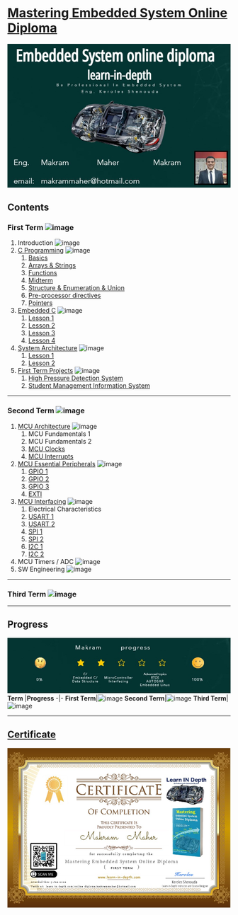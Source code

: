 # [Mastering Embedded System Online Diploma](https://www.learn-in-depth.com)

[<img src="/99_Images/Learn_in_depth.jpg" >](https://www.learn-in-depth.com/online-diploma/makrammaher@hotmail.com)

## **Contents**
### **First Term** ![image](https://progress-bar.dev/100/?title=Done)
1. Introduction ![image](https://progress-bar.dev/100/?title=Done)
2.  [C Programming](01_C_Programming) ![image](https://progress-bar.dev/100/?title=Done)
    1. [Basics](01_C_Programming/01_C_Basic)
    2. [Arrays & Strings](01_C_Programming/02_C_Array_Strings)
    3. [Functions](01_C_Programming/03_C_Functions)
    4. [Midterm](01_C_Programming/04_C_MidTerm)
    5. [Structure & Enumeration & Union](01_C_Programming/05_C_Struct_Enum_Union)
    6. [Pre-processor directives](01_C_Programming/06_C_Preprocessor_Directive)
    7. [Pointers](01_C_Programming/07_C_Pointers)
3. [Embedded C](02_Embedded_C) ![image](https://progress-bar.dev/100/?title=Done)
    1. [Lesson 1](02_Embedded_C/01_Lesson_1)
    2. [Lesson 2](02_Embedded_C/02_Lesson_2)
    3. [Lesson 3](02_Embedded_C/03_Lesson_3)
    4. [Lesson 4](02_Embedded_C/04_Lesson_4)
4. [System Architecture](03_Data_Structures) ![image](https://progress-bar.dev/100/?title=Done)
    1. [Lesson 1](03_Data_Structures/01_Lesson_01)
    2. [Lesson 2](03_Data_Structures/02_Lesson_02)
5. [First Term Projects](04_First_Term_Projects) ![image](https://progress-bar.dev/100/?title=Done)
    1. [High Pressure Detection System](04_First_Term_Projects/01_High_Pressure_Detection)
    2. [Student Management Information System](04_First_Term_Projects/02_Student_Database)

---
### **Second Term** ![image](https://progress-bar.dev/80/?title=In_Progress&color=daa520)
1. [MCU Architecture](05_MCU_Architecture) ![image](https://progress-bar.dev/100/?title=Done)
    1. MCU Fundamentals 1
    2. MCU Fundamentals 2
    3. [MCU Clocks](05_MCU_Architecture/03_MCU_Clocks)
    4. [MCU Interrupts](05_MCU_Architecture/04_MCU_Interrupts)
2. [MCU Essential Peripherals](06_MCU_Essential_Peripherals) ![image](https://progress-bar.dev/100/?title=Done)
    1. [GPIO 1](06_MCU_Essential_Peripherals/01_GPIO_01)
    2. [GPIO 2](06_MCU_Essential_Peripherals/02_GPIO_02)
    3. [GPIO 3](06_MCU_Essential_Peripherals/03_GPIO_03)
    4. [EXTI](06_MCU_Essential_Peripherals/04_EXTI)
3. [MCU Interfacing](07_MCU_Interfacing) ![image](https://progress-bar.dev/100/?title=Done)
   1. Electrical Characteristics
   2. [USART 1](07_MCU_Interfacing/02_UART_01)
   3. [USART 2](07_MCU_Interfacing/03_UART_02)
   4. [SPI 1](07_MCU_Interfacing/04_SPI_01)
   5. [SPI 2](07_MCU_Interfacing/05_SPI_02)
   6. [I2C 1](07_MCU_Interfacing/06_I2C_01)
   7. [I2C 2](07_MCU_Interfacing/07_I2C_02)
4. MCU Timers / ADC ![image](https://progress-bar.dev/10/?title=In_Progress&color=daa520)
5. SW Engineering ![image](https://progress-bar.dev/0/?title=To-do&color=ff0000)
---
### **Third Term** ![image](https://progress-bar.dev/0/?title=To-do&color=ff0000)

---
## **Progress**
[<img src="/99_Images/Progress.jpg" >](https://www.learn-in-depth.com/online-diploma/makrammaher@hotmail.com)
**Term** |**Progress**
-|-
**First Term**|![image](https://progress-bar.dev/100/?title=Done)
**Second Term**|![image](https://progress-bar.dev/80/?title=In_Progress&color=daa520)
**Third Term**|![image](https://progress-bar.dev/0/?title=To-do&color=ff0000)


---


## [**Certificate**](https://www.learn-in-depth.com/online-diploma/makrammaher@hotmail.com)

[<img src="/99_Images/Certificate.jpg" >](https://www.learn-in-depth.com/online-diploma/makrammaher@hotmail.com)


